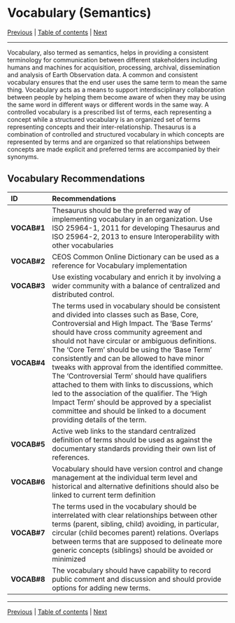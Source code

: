 # Vocabulary (Semantics)

[Previous](Framework.md) | [Table of contents](README.md) | [Next](Architecture.md)
***

Vocabulary, also termed as semantics, helps in providing a consistent terminology for communication between different stakeholders including humans and machines for acquisition,
processing, archival, dissemination and analysis of Earth Observation data. A common and consistent vocabulary ensures that the end user uses the same term to mean the same thing.
Vocabulary acts as a means to support interdisciplinary collaboration between people by helping them become aware of when they may be using the same word in different ways or
different words in the same way. A controlled vocabulary is a prescribed list of terms, each representing a concept while a structured vocabulary is an organized set of terms
representing concepts and their inter-relationship. Thesaurus is a combination of controlled and structured vocabulary in which concepts are represented by terms and are organized
so that relationships between concepts are made explicit and preferred terms are accompanied by their synonyms.  

## Vocabulary Recommendations

| **ID** | **Recommendations** |
| :---- | :---- |
| **VOCAB\#1** | Thesaurus should be the preferred way of implementing vocabulary in an organization. Use ISO 25964-1, 2011 for developing Thesaurus and ISO 25964-2, 2013 to ensure Interoperability with other vocabularies |
| **VOCAB\#2** | CEOS Common Online Dictionary can be used as a reference for Vocabulary implementation  |
| **VOCAB\#3** | Use existing vocabulary and enrich it by involving a wider community with a balance of centralized and distributed control. |
| **VOCAB\#4** | The terms used in vocabulary should be consistent and divided into classes such as Base, Core, Controversial and High Impact. The ‘Base Terms’ should have cross community agreement and should not have circular or ambiguous definitions. The ‘Core Term’ should be using the ‘Base Term’ consistently and can be allowed to have minor tweaks with approval from the identified committee. The ‘Controversial Term’ should have qualifiers attached to them with links to discussions, which led to the association of the qualifier. The ‘High Impact Term’ should be approved by a specialist committee and should be linked to a document providing details of the term. |
| **VOCAB\#5** | Active web links to the standard centralized definition of terms should be used as against the documentary standards providing their own list of references. |
| **VOCAB\#6** | Vocabulary should have version control and change management at the individual term level and historical and alternative definitions should also be linked to current term definition |
| **VOCAB\#7** | The terms used in the vocabulary should be interrelated with clear relationships between other terms (parent, sibling, child) avoiding, in particular, circular (child becomes parent) relations. Overlaps between terms that are supposed to delineate more generic concepts (siblings) should be avoided or minimized |
| **VOCAB\#8** | The vocabulary should have capability to record public comment and discussion and should provide options for adding new terms. |

***
[Previous](Framework.md) | [Table of contents](README.md) | [Next](Architecture.md)

